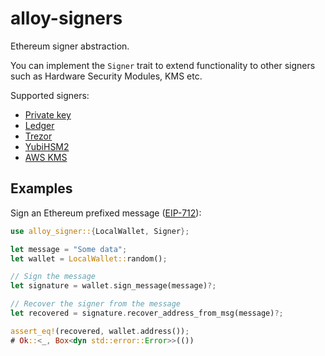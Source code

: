 # alloy-signers

Ethereum signer abstraction.

You can implement the `Signer` trait to extend functionality to other signers
such as Hardware Security Modules, KMS etc.

Supported signers:
- [Private key](./src/wallet)
- [Ledger](./src/ledger)
- [Trezor](./src/trezor)
- [YubiHSM2](./src/wallet/yubi.rs)
- [AWS KMS](./src/aws)

## Examples

<!-- TODO
```rust,no_run
# use ethers_signers::{LocalWallet, Signer};
# use ethers_core::{k256::ecdsa::SigningKey, types::TransactionRequest};
# async fn foo() -> Result<(), Box<dyn std::error::Error>> {
// instantiate the wallet
let wallet = "dcf2cbdd171a21c480aa7f53d77f31bb102282b3ff099c78e3118b37348c72f7"
    .parse::<LocalWallet>()?;

// create a transaction
let tx = TransactionRequest::new()
    .to("vitalik.eth") // this will use ENS
    .value(10000).into();

// sign it
let signature = wallet.sign_transaction(&tx).await?;

// can also sign a message
let signature = wallet.sign_message("hello world").await?;
signature.verify("hello world", wallet.address()).unwrap();
# Ok(())
# }
```
-->

Sign an Ethereum prefixed message ([EIP-712](https://eips.ethereum.org/EIPS/eip-712)):

```rust
use alloy_signer::{LocalWallet, Signer};

let message = "Some data";
let wallet = LocalWallet::random();

// Sign the message
let signature = wallet.sign_message(message)?;

// Recover the signer from the message
let recovered = signature.recover_address_from_msg(message)?;

assert_eq!(recovered, wallet.address());
# Ok::<_, Box<dyn std::error::Error>>(())
```
